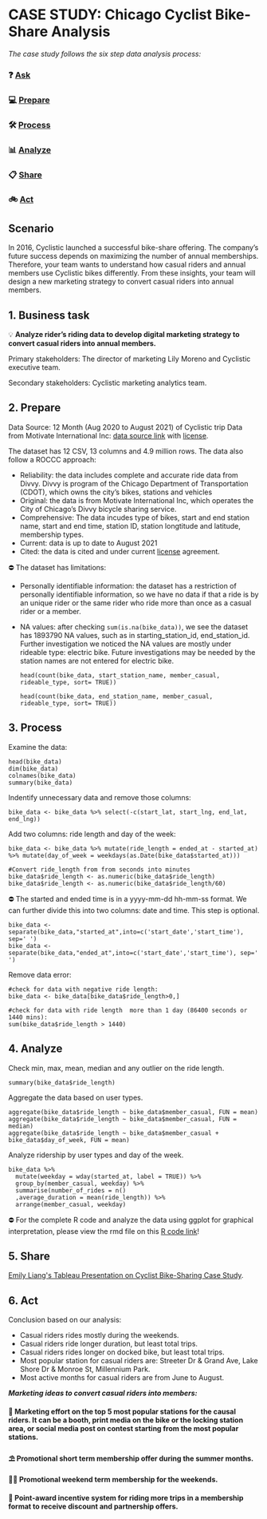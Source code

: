 # CASE STUDY: Chicago Cyclist Bike-Share Analysis

_The case study follows the six step data analysis process:_

### ❓ [Ask](#1-business-task)
### 💻 [Prepare](#2-prepare)
### 🛠 [Process](#3-process)
### 📊 [Analyze](#4-analyze)
### 📋 [Share](#5-share)
### 🚲 [Act](#6-act)

## Scenario
In 2016, Cyclistic launched a successful bike-share offering. The company’s future success depends on maximizing the number of annual memberships. Therefore, your team wants to understand how casual riders and annual members use Cyclistic bikes differently. From these insights, your team will design a new marketing strategy to convert casual riders into annual members.

## 1. Business task 
💡 **Analyze rider’s riding data to develop digital marketing strategy to convert casual riders into annual members.**

Primary stakeholders: The director of marketing Lily Moreno and Cyclistic executive team.

Secondary stakeholders: Cyclistic marketing analytics team.

## 2. Prepare 
Data Source: 12 Month (Aug 2020 to August 2021) of Cyclistic trip Data from Motivate International Inc: [data source link](https://divvy-tripdata.s3.amazonaws.com/index.html) with [license](https://www.divvybikes.com/data-license-agreement).

The dataset has 12 CSV, 13 columns and 4.9 million rows. The data also follow a ROCCC approach:

- Reliability: the data includes complete and accurate ride data from Divvy. Divvy is program of the Chicago Department of Transportation (CDOT), which owns the city’s bikes, stations and vehicles
- Original: the data is from Motivate International Inc, which operates the City of Chicago’s Divvy bicycle sharing service.
- Comprehensive: The data incudes type of bikes, start and end station name, start and end time, station ID, station longtitude and latitude, membership types.
- Current: data is up to date to August 2021
- Cited: the data is cited and under current [license](https://www.divvybikes.com/data-license-agreement) agreement.

⛔ The dataset has limitations:

- Personally identifiable information: the dataset has a restriction of personally identifiable information, so we have no data if that a ride is by an unique rider or the same rider who ride more than once as a casual rider or a member. 
- NA values: after checking `sum(is.na(bike_data))`, we see the dataset has 1893790 NA values, such as in starting_station_id, end_station_id. Further investigation we noticed the NA values are mostly under rideable type: electric bike. Future investigations may be needed by the station names are not entered for electric bike. 

  ```
  head(count(bike_data, start_station_name, member_casual,  rideable_type, sort= TRUE))
  
  head(count(bike_data, end_station_name, member_casual,  rideable_type, sort= TRUE))
  ```

## 3. Process

Examine the data:

```
head(bike_data)
dim(bike_data)
colnames(bike_data)
summary(bike_data)
```

Indentify unnecessary data and remove those columns:

```
bike_data <- bike_data %>% select(-c(start_lat, start_lng, end_lat, end_lng))
```

Add two columns: ride length and day of the week:
```
bike_data <- bike_data %>% mutate(ride_length = ended_at - started_at) %>% mutate(day_of_week = weekdays(as.Date(bike_data$started_at)))

#Convert ride_length from from seconds into minutes
bike_data$ride_length <- as.numeric(bike_data$ride_length)
bike_data$ride_length <- as.numeric(bike_data$ride_length/60)
```

⛔ The started and ended time is in a yyyy-mm-dd hh-mm-ss format. We can further divide this into two columns: date and time. This step is optional.
```
bike_data <- separate(bike_data,"started_at",into=c('start_date','start_time'), sep=' ')
bike_data <- separate(bike_data,"ended_at",into=c('start_date','start_time'), sep=' ')
```

Remove data error:

```
#check for data with negative ride length:
bike_data <- bike_data[bike_data$ride_length>0,]

#check for data with ride length  more than 1 day (86400 seconds or 1440 mins):
sum(bike_data$ride_length > 1440)
```

## 4. Analyze

Check min, max, mean, median and any outlier on the ride length.
```
summary(bike_data$ride_length)
```

Aggregate the data based on user types.
```
aggregate(bike_data$ride_length ~ bike_data$member_casual, FUN = mean)
aggregate(bike_data$ride_length ~ bike_data$member_casual, FUN = median)
aggregate(bike_data$ride_length ~ bike_data$member_casual + bike_data$day_of_week, FUN = mean)
```

Analyze ridership by user types and day of the week.
```
bike_data %>% 
  mutate(weekday = wday(started_at, label = TRUE)) %>%  
  group_by(member_casual, weekday) %>%  
  summarise(number_of_rides = n()							
  ,average_duration = mean(ride_length)) %>% 		
  arrange(member_casual, weekday)								
 ```
 
⛔ For the complete R code and analyze the data using ggplot for graphical interpretation, please view the rmd file on this [R code link](https://github.com/xtenix88/Google-Data-Analytic-Capstone/blob/main/Cyclist-Data-Analysis-Google-Capstone.Rmd)!

 
 

## 5. Share 
[Emily Liang's Tableau Presentation on Cyclist Bike-Sharing Case Study](https://public.tableau.com/app/profile/emily.liang7497/viz/CyclistBikeShareAnalysis/Story1).


## 6. Act
Conclusion based on our analysis:
- Casual riders rides mostly during the weekends.
- Casual riders ride longer duration, but least total trips. 
- Casual riders rides longer on docked bike, but least total trips.
- Most popular station for casual riders are: Streeter Dr & Grand Ave, Lake Shore Dr & Monroe St, Millennium Park.
- Most active months for casual riders are from June to August.

***Marketing ideas to convert casual riders into members:***

#### 🚩  Marketing effort on the top 5 most popular stations for the causal riders. It can be a booth, print media on the bike or the locking station area, or social media post on contest starting from the most popular stations. 

#### ⛱  Promotional short term membership offer during the summer months.

#### 🚴‍♂️ Promotional weekend term membership for the weekends.

#### 🎁 Point-award incentive system for riding more trips in a membership format to receive discount and partnership offers. 

